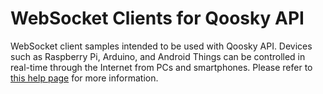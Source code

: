 WebSocket Clients for Qoosky API
==================
WebSocket client samples intended to be used with Qoosky API. Devices such as Raspberry Pi, Arduino, and Android Things can be controlled in real-time through the Internet from PCs and smartphones. Please refer to [this help page](https://www.qoosky.io/help/api) for more information.
